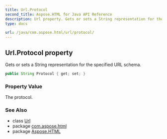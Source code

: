 ```yaml
---
title: Url.Protocol
second_title: Aspose.HTML for Java API Reference
description: Url property. Gets or sets a String representation for the specified URL schema
type: docs

url: /java/com.aspose.html/url/protocol/
---
```

## Url.Protocol property

Gets or sets a String representation for the specified URL schema.

```java
public String Protocol { get; set; }
```

### Property Value

The protocol.

### See Also

* class [Url](../)
* package [com.aspose.html](../../../com.aspose.html/)
* package [Aspose.HTML](../../../)
